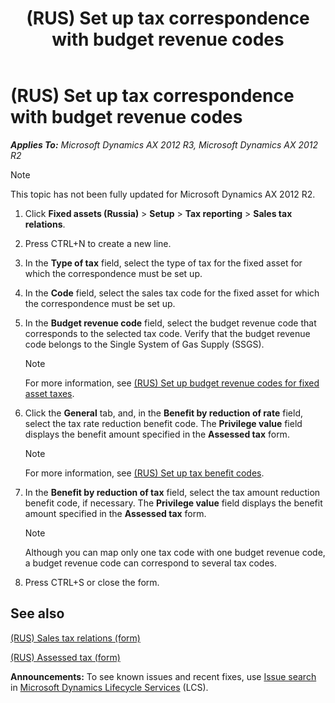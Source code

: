 ﻿---
title: (RUS) Set up tax correspondence with budget revenue codes
TOCTitle: (RUS) Set up tax correspondence with budget revenue codes
ms:assetid: fc9e3db0-a467-42b1-a593-8c633aad9ccb
ms:mtpsurl: https://technet.microsoft.com/en-us/library/JJ678661(v=AX.60)
ms:contentKeyID: 49388143
ms.date: 04/18/2014
mtps_version: v=AX.60
---

# (RUS) Set up tax correspondence with budget revenue codes 


_**Applies To:** Microsoft Dynamics AX 2012 R3, Microsoft Dynamics AX 2012 R2_


> [!NOTE]
> <P>This topic has not been fully updated for Microsoft Dynamics AX 2012 R2.</P>



1.  Click **Fixed assets (Russia)** \> **Setup** \> **Tax reporting** \> **Sales tax relations**.

2.  Press CTRL+N to create a new line.

3.  In the **Type of tax** field, select the type of tax for the fixed asset for which the correspondence must be set up.

4.  In the **Code** field, select the sales tax code for the fixed asset for which the correspondence must be set up.

5.  In the **Budget revenue code** field, select the budget revenue code that corresponds to the selected tax code. Verify that the budget revenue code belongs to the Single System of Gas Supply (SSGS).
    

    > [!NOTE]
    > <P>For more information, see <A href="rus-set-up-budget-revenue-codes-for-fixed-asset-taxes.md">(RUS) Set up budget revenue codes for fixed asset taxes</A>.</P>



6.  Click the **General** tab, and, in the **Benefit by reduction of rate** field, select the tax rate reduction benefit code. The **Privilege value** field displays the benefit amount specified in the **Assessed tax** form.
    

    > [!NOTE]
    > <P>For more information, see <A href="rus-set-up-tax-benefit-codes.md">(RUS) Set up tax benefit codes</A>.</P>



7.  In the **Benefit by reduction of tax** field, select the tax amount reduction benefit code, if necessary. The **Privilege value** field displays the benefit amount specified in the **Assessed tax** form.
    

    > [!NOTE]
    > <P>Although you can map only one tax code with one budget revenue code, a budget revenue code can correspond to several tax codes.</P>



8.  Press CTRL+S or close the form.

## See also

[(RUS) Sales tax relations (form)](https://technet.microsoft.com/en-us/library/jj856164\(v=ax.60\))

[(RUS) Assessed tax (form)](https://technet.microsoft.com/en-us/library/jj856180\(v=ax.60\))

  
**Announcements:** To see known issues and recent fixes, use [Issue search](http://go.microsoft.com/fwlink/?linkid=389258) in [Microsoft Dynamics Lifecycle Services](http://go.microsoft.com/fwlink/?linkid=306505) (LCS).

